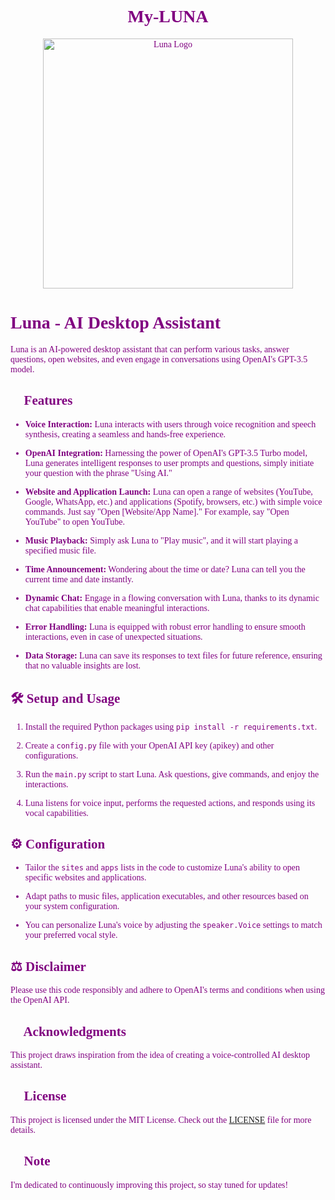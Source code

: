 <!DOCTYPE html>
<html>
<head>
  <style>
    body {
      font-family: 'Lucida Handwriting', cursive;
      color: purple;
    }
    .center {
      text-align: center;
    }
    .logo {
      width: 400px;
      display: block;
      margin: 0 auto;
    }
  </style>
</head>
<body>
  <div class="center">
    <h1>My-LUNA</h1>
  </div>

  <div align="center">
    <img src="https://media.giphy.com/media/9bKwIX10C1R18bfida/giphy.gif" alt="Luna Logo" width="400"/>
  </div>

# Luna - AI Desktop Assistant

Luna is an AI-powered desktop assistant that can perform various tasks, answer questions, open websites, and even engage in conversations using OpenAI's GPT-3.5 model.

## 🚀 Features

- **Voice Interaction:** Luna interacts with users through voice recognition and speech synthesis, creating a seamless and hands-free experience.

- **OpenAI Integration:** Harnessing the power of OpenAI's GPT-3.5 Turbo model, Luna generates intelligent responses to user prompts and questions, simply initiate your question with the phrase "Using AI."

- **Website and Application Launch:** Luna can open a range of websites (YouTube, Google, WhatsApp, etc.) and applications (Spotify, browsers, etc.) with simple voice commands. Just say "Open [Website/App Name]." For example, say "Open YouTube" to open YouTube.

- **Music Playback:** Simply ask Luna to "Play music", and it will start playing a specified music file.

- **Time Announcement:** Wondering about the time or date? Luna can tell you the current time and date instantly.

- **Dynamic Chat:** Engage in a flowing conversation with Luna, thanks to its dynamic chat capabilities that enable meaningful interactions.

- **Error Handling:** Luna is equipped with robust error handling to ensure smooth interactions, even in case of unexpected situations.

- **Data Storage:** Luna can save its responses to text files for future reference, ensuring that no valuable insights are lost.

## 🛠️ Setup and Usage

1. Install the required Python packages using `pip install -r requirements.txt`.

2. Create a `config.py` file with your OpenAI API key (apikey) and other configurations.

3. Run the `main.py` script to start Luna. Ask questions, give commands, and enjoy the interactions.

4. Luna listens for voice input, performs the requested actions, and responds using its vocal capabilities.

## ⚙️ Configuration

- Tailor the `sites` and `apps` lists in the code to customize Luna's ability to open specific websites and applications.

- Adapt paths to music files, application executables, and other resources based on your system configuration.

- You can personalize Luna's voice by adjusting the `speaker.Voice` settings to match your preferred vocal style.

## ⚖️ Disclaimer

Please use this code responsibly and adhere to OpenAI's terms and conditions when using the OpenAI API.

## 🙌 Acknowledgments

This project draws inspiration from the idea of creating a voice-controlled AI desktop assistant.

## 📄 License

This project is licensed under the MIT License. Check out the [LICENSE](LICENSE) file for more details.

## 💖 Note

 I'm dedicated to continuously improving this project, so stay tuned for updates!
